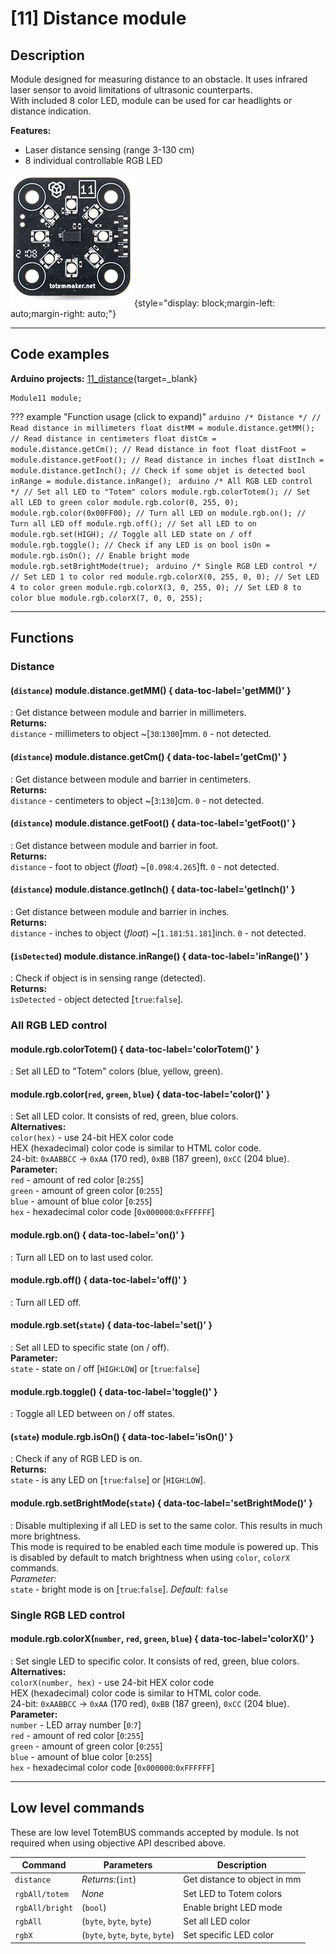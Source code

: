 # [11] Distance module

## Description

Module designed for measuring distance to an obstacle. It uses infrared laser sensor to avoid limitations of ultrasonic counterparts.  
With included 8 color LED, module can be used for car headlights or distance indication.  

**Features:**  

- Laser distance sensing (range 3-130 cm)  
- 8 individual controllable RGB LED  

![Totem Module 11](/assets/images/module_11.jpg){style="display: block;margin-left: auto;margin-right: auto;"}

***

## Code examples

**Arduino projects:** [11_distance](https://github.com/totemmaker/TotemArduinoBoards/tree/master/libraries/TotemBUS/examples/11_distance){target=_blank}

```arduino
Module11 module;
```

??? example "Function usage (click to expand)"
    ```arduino
    /* Distance */
    // Read distance in millimeters
    float distMM = module.distance.getMM();
    // Read distance in centimeters
    float distCm = module.distance.getCm();
    // Read distance in foot
    float distFoot = module.distance.getFoot();
    // Read distance in inches
    float distInch = module.distance.getInch();
    // Check if some objet is detected
    bool inRange = module.distance.inRange();
    ```
    ```arduino
    /* All RGB LED control */
    // Set all LED to "Totem" colors
    module.rgb.colorTotem();
    // Set all LED to green color
    module.rgb.color(0, 255, 0);
    module.rgb.color(0x00FF00);
    // Turn all LED on
    module.rgb.on();
    // Turn all LED off
    module.rgb.off();
    // Set all LED to on
    module.rgb.set(HIGH);
    // Toggle all LED state on / off
    module.rgb.toggle();
    // Check if any LED is on
    bool isOn = module.rgb.isOn();
    // Enable bright mode
    module.rgb.setBrightMode(true);
    ```
    ```arduino
    /* Single RGB LED control */
    // Set LED 1 to color red
    module.rgb.colorX(0, 255, 0, 0);
    // Set LED 4 to color green
    module.rgb.colorX(3, 0, 255, 0);
    // Set LED 8 to color blue
    module.rgb.colorX(7, 0, 0, 255);
    ```

***

## Functions

### Distance

#### (`distance`) module.distance.getMM() { data-toc-label='getMM()' }
: Get distance between module and barrier in millimeters.  
**Returns:**  
`distance` - millimeters to object ~[`30`:`1300`]mm. `0` - not detected.  

#### (`distance`) module.distance.getCm() { data-toc-label='getCm()' }
: Get distance between module and barrier in centimeters.  
**Returns:**  
`distance` - centimeters to object ~[`3`:`130`]cm. `0` - not detected.  

#### (`distance`) module.distance.getFoot() { data-toc-label='getFoot()' }
: Get distance between module and barrier in foot.  
**Returns:**  
`distance` - foot to object (_float_) ~[`0.098`:`4.265`]ft. `0` - not detected.  

#### (`distance`) module.distance.getInch() { data-toc-label='getInch()' }
: Get distance between module and barrier in inches.  
**Returns:**  
`distance` - inches to object (_float_) ~[`1.181`:`51.181`]inch. `0` - not detected.  

#### (`isDetected`) module.distance.inRange() { data-toc-label='inRange()' }
: Check if object is in sensing range (detected).  
**Returns:**  
`isDetected` - object detected [`true`:`false`].  

### All RGB LED control

#### module.rgb.colorTotem() { data-toc-label='colorTotem()' }
: Set all LED to "Totem" colors (blue, yellow, green).  

#### module.rgb.color(`red`, `green`, `blue`) { data-toc-label='color()' }
: Set all LED color. It consists of red, green, blue colors.  
**Alternatives:**  
`color(hex)` - use 24-bit HEX color code  
HEX (hexadecimal) color code is similar to HTML color code.  
24-bit: `0xAABBCC` -> `0xAA` (170 red), `0xBB` (187 green), `0xCC` (204 blue).  
**Parameter:**  
`red` - amount of red color [`0`:`255`]  
`green` - amount of green color [`0`:`255`]  
`blue` - amount of blue color [`0`:`255`]  
`hex` - hexadecimal color code [`0x000000`:`0xFFFFFF`]  

#### module.rgb.on() { data-toc-label='on()' }
: Turn all LED on to last used color.  

#### module.rgb.off() { data-toc-label='off()' }
: Turn all LED off.  

#### module.rgb.set(`state`) { data-toc-label='set()' }
: Set all LED to specific state (on / off).  
**Parameter:**  
`state` - state on / off [`HIGH`:`LOW`] or [`true`:`false`]  

#### module.rgb.toggle() { data-toc-label='toggle()' }
: Toggle all LED between on / off states.  

#### (`state`) module.rgb.isOn() { data-toc-label='isOn()' }
: Check if any of RGB LED is on.  
**Returns:**  
`state` - is any LED on [`true`:`false`] or [`HIGH`:`LOW`].  

#### module.rgb.setBrightMode(`state`) { data-toc-label='setBrightMode()' }
: Disable multiplexing if all LED is set to the same color. This results in much more brightness.  
This mode is required to be enabled each time module is powered up. This is disabled by default to match brightness when using `color`, `colorX` commands.  
_Parameter:_  
`state` - bright mode is on [`true`:`false`]. _Default:_ `false`  

### Single RGB LED control

#### module.rgb.colorX(`number`, `red`, `green`, `blue`) { data-toc-label='colorX()' }
: Set single LED to specific color. It consists of red, green, blue colors.  
**Alternatives:**  
`colorX(number, hex)` - use 24-bit HEX color code  
HEX (hexadecimal) color code is similar to HTML color code.  
24-bit: `0xAABBCC` -> `0xAA` (170 red), `0xBB` (187 green), `0xCC` (204 blue).  
**Parameter:**  
`number` - LED array number [`0`:`7`]  
`red` - amount of red color [`0`:`255`]  
`green` - amount of green color [`0`:`255`]  
`blue` - amount of blue color [`0`:`255`]  
`hex` - hexadecimal color code [`0x000000`:`0xFFFFFF`]  

***

## Low level commands

These are low level TotemBUS commands accepted by module. Is not required when using objective API described above.

| Command | Parameters | Description |
| ------- | ---------- | ----------- |
| `distance` | _Returns:_(`int`) | Get distance to object in mm |
| `rgbAll/totem` | _None_ | Set LED to Totem colors |
| `rgbAll/bright` | (`bool`) | Enable bright LED mode |
| `rgbAll` | (`byte`, `byte`, `byte`) | Set all LED color |
| `rgbX` | (`byte`, `byte`, `byte`, `byte`) | Set specific LED color |
